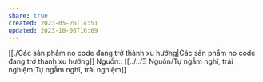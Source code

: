 ```yaml
---
share: true
created: 2023-05-26T14:51
updated: 2023-10-06T16:09
---
```

[[./Các sản phẩm no code đang trở thành xu hướng|Các sản phẩm no code đang trở thành xu hướng]]
Nguồn:: [[../../Ξ Nguồn/Tự ngẫm nghĩ, trải nghiệm|Tự ngẫm nghĩ, trải nghiệm]]
